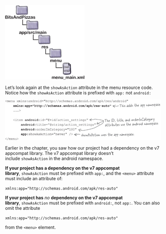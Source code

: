 ![](.guides/img/25.png)

Let’s look again at the `showAsAction` attribute in the menu resource code. Notice how the `showAsAction` attribute is prefixed with `app:` not `android:`

![](.guides/img/24.png)

Earlier in the chapter, you saw how our project had a dependency on the v7 appcompat library. The v7 appcompat library doesn’t include `showAsAction` in the android namespace.

**If your project has a dependency on the v7 appcompat library**, `showAsAction` must be prefixed with `app:`, and the `<menu>` attribute must include an attribute of:

`xmlns:app="http://schemas.android.com/apk/res-auto"`

**If your project has** *no* **dependency on the v7 appcompat library**, `showAsAction` must be prefixed with `android:`, not `app:`. You can also omit the attribute

`xmlns:app="http://schemas.android.com/apk/res-auto"` 

from the `<menu>` element.
